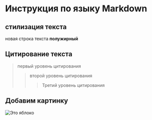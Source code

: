 # Инструкция по языку Markdown

## стилизация текста 

новая строка текста 
**полужирный**


## Цитирование текста
>первый уровень цитирования
>>второй уровень цитирования
>>>Третий уровень цитирования 

## Добавим картинку 
![Это яблоко](yabloko.jpg)
